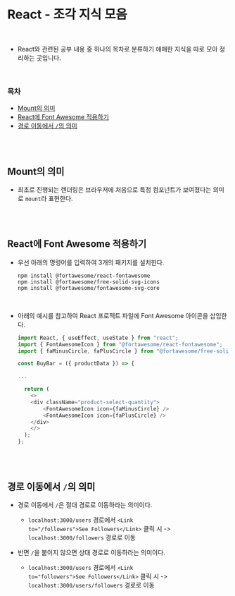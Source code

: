 # React - 조각 지식 모음

<br/>

- React와 관련된 공부 내용 중 하나의 목차로 분류하기 애매한 지식을 따로 모아 정리하는 곳입니다.

<br/>

### 목차

- <a href="">Mount의 의미</a>
- <a href="">React에 Font Awesome 적용하기</a>
- <a href="">경로 이동에서 <code>/</code>의 의미</a>
<!-- - <a href=""></a> -->

<br/><br/>

## Mount의 의미

- 최초로 진행되는 렌더링은 브라우저에 처음으로 특정 컴포넌트가 보여졌다는 의미로 <code>mount</code>라 표현한다.

<br/><br/>

## React에 Font Awesome 적용하기

- 우선 아래의 명령어를 입력하여 3개의 패키지를 설치한다.

  ```
  npm install @fortawesome/react-fontawesome
  npm install @fortawesome/free-solid-svg-icons
  npm install @fortawesome/fontawesome-svg-core
  ```

<br/>

- 아래의 예시를 참고하여 React 프로젝트 파일에 Font Awesome 아이콘을 삽입한다.

  ```js
  import React, { useEffect, useState } from "react";
  import { FontAwesomeIcon } from "@fortawesome/react-fontawesome";
  import { faMinusCircle, faPlusCircle } from "@fortawesome/free-solid-svg-icons";

  const BuyBar = ({ productData }) => {

  ...

    return (
      <>
      <div className="product-select-quantity">
          <FontAwesomeIcon icon={faMinusCircle} />
          <FontAwesomeIcon icon={faPlusCircle} />
      </div>
      </>
    );
  };
  ```

<br/><br/>

## 경로 이동에서 <code>/</code>의 의미

- 경로 이동에서 <code>/</code>은 절대 경로로 이동하라는 의미이다.

  - <code>localhost:3000/users</code> 경로에서 <code>\<Link to="/followers">See Followers\</Link></code> 클릭 시 ->  
    <code>localhost:3000/followers</code> 경로로 이동

- 반면 <code>/</code>을 붙이지 않으면 상대 경로로 이동하라는 의미이다.

  - <code>localhost:3000/users</code> 경로에서 <code>\<Link to="followers">See Followers\</Link></code> 클릭 시 ->  
    <code>localhost:3000/users/followers</code> 경로로 이동
